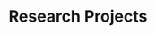 ---
title: Research Projects
type: landing
translationKey: project

sections:
  - block: portfolio
    content:
      title: Research Projects
      subtitle: Our Main Research Directions and Projects
      text: ''
      filters:
        folders:
          - en/project
      default_button_index: 0
      buttons:
        - name: All
          tag: '*'
        - name: Predictive Control
          tag: Predictive Control
        - name: Autonomous Robot
          tag: Autonomous Robot
        - name: Intelligent Transport
          tag: Intelligent Transport
    design:
      columns: '1'
      view: showcase
      flip_alt_rows: false
---